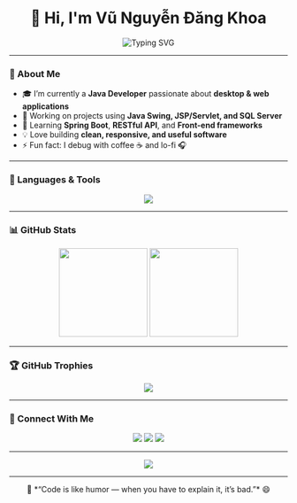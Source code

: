 <h1 align="center">👋 Hi, I'm Vũ Nguyễn Đăng Khoa</h1>

<p align="center">
  <img src="https://readme-typing-svg.herokuapp.com?font=Fira+Code&weight=500&pause=1000&color=00F700&center=true&vCenter=true&width=500&lines=💻+Java+Developer;🎨+UI%2FUX+Enthusiast;🚀+Always+Learning+New+Things" alt="Typing SVG" />
</p>

---

### 🌟 About Me

- 🎓 I’m currently a **Java Developer** passionate about **desktop & web applications**
- 🔭 Working on projects using **Java Swing, JSP/Servlet, and SQL Server**
- 🌱 Learning **Spring Boot**, **RESTful API**, and **Front-end frameworks**
- 💡 Love building **clean, responsive, and useful software**
- ⚡ Fun fact: I debug with coffee ☕ and lo-fi 🎧

---

### 🧰 Languages & Tools

<p align="center">
  <img src="https://skillicons.dev/icons?i=java,mysql,html,css,js,spring,git,github,vscode,eclipse,idea" />
</p>

---

### 📊 GitHub Stats

<p align="center">
  <img src="https://github-readme-stats.vercel.app/api?username=yourusername&show_icons=true&theme=tokyonight" height="160px"/>
  <img src="https://github-readme-stats.vercel.app/api/top-langs/?username=yourusername&layout=compact&theme=tokyonight" height="160px"/>
</p>

---

### 🏆 GitHub Trophies

<p align="center">
  <img src="https://github-profile-trophy.vercel.app/?username=yourusername&theme=onedark&no-frame=true&row=1&column=6" />
</p>

---

### 🔗 Connect With Me

<p align="center">
  <a href="https://www.linkedin.com/in/your-linkedin/"><img src="https://img.shields.io/badge/LinkedIn-blue?logo=linkedin&style=for-the-badge"></a>
  <a href="mailto:your.email@example.com"><img src="https://img.shields.io/badge/Email-D14836?logo=gmail&style=for-the-badge"></a>
  <a href="https://github.com/yourusername"><img src="https://img.shields.io/badge/GitHub-000000?logo=github&style=for-the-badge"></a>
</p>

---

<p align="center">
  <img src="https://github-readme-activity-graph.vercel.app/graph?username=yourusername&theme=react-dark" />
</p>

---

<p align="center">
  🚀 *“Code is like humor — when you have to explain it, it’s bad.”* 😄
</p>
